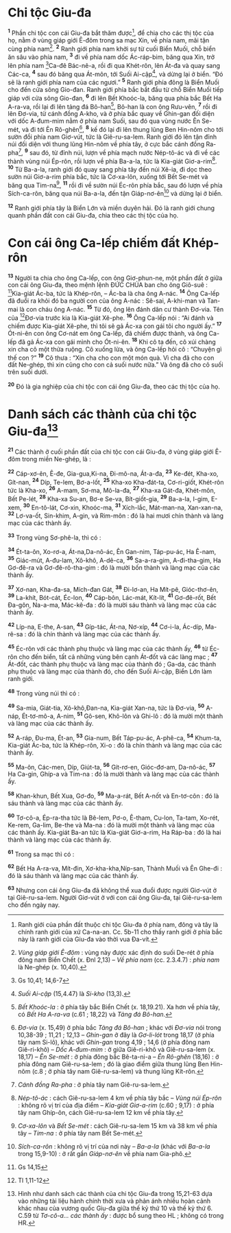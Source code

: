 # Chi tộc Giu-đa
<sup><b>1</b></sup> Phần chi tộc con cái Giu-đa bắt thăm được[^1], để chia cho các thị tộc của họ, nằm ở vùng giáp giới Ê-đôm trong sa mạc Xin, về phía nam, mãi tận cùng phía nam[^2]. <sup><b>2</b></sup> Ranh giới phía nam khởi sự từ cuối Biển Muối, chỗ biển ăn sâu vào phía nam, <sup><b>3</b></sup> đi về phía nam dốc Ác-ráp-bim, băng qua Xin, trở lên phía nam [^1*]Ca-đê Bác-nê-a, rồi đi qua Khét-rôn, lên Át-đa và quay sang Các-ca, <sup><b>4</b></sup> sau đó băng qua Át-môn, tới Suối Ai-cập[^3], và dừng lại ở biển. “Đó sẽ là ranh giới phía nam của các ngươi.” <sup><b>5</b></sup> Ranh giới phía đông là Biển Muối cho đến cửa sông Gio-đan. Ranh giới phía bắc bắt đầu từ chỗ Biển Muối tiếp giáp với cửa sông Gio-đan, <sup><b>6</b></sup> đi lên Bết Khoóc-la, băng qua phía bắc Bết Ha A-ra-va, rồi lại đi lên tảng đá Bô-han[^4], Bô-han là con ông Rưu-vên, <sup><b>7</b></sup> rồi đi lên Đơ-via, từ cánh đồng A-kho, và ở phía bắc quay về Ghin-gan đối diện với dốc A-đum-mim nằm ở phía nam Suối, sau đó qua vùng nước Ên Se-mét, và đi tới Ên Rô-ghên[^5], <sup><b>8</b></sup> kế đó lại đi lên thung lũng Ben Hin-nôm cho tới sườn đồi phía nam Giơ-vút, tức là Giê-ru-sa-lem. Ranh giới đó lên tận đỉnh núi đối diện với thung lũng Hin-nôm về phía tây, ở cực bắc cánh đồng Ra-pha[^6], <sup><b>9</b></sup> sau đó, từ đỉnh núi, lượn về phía mạch nước Nép-tô-ác và đi về các thành vùng núi Ép-rôn, rồi lượn về phía Ba-a-la, tức là Kia-giát Giơ-a-rim[^7]. <sup><b>10</b></sup> Từ Ba-a-la, ranh giới đó quay sang phía tây đến núi Xê-ia, đi dọc theo sườn núi Giơ-a-rim phía bắc, tức là Cơ-xa-lôn, xuống tới Bết Se-mét và băng qua Tim-na[^8], <sup><b>11</b></sup> rồi đi về sườn núi Éc-rôn phía bắc, sau đó lượn về phía Sích-ca-rôn, băng qua núi Ba-a-la, đến tận Giáp-nơ-ên[^9] và dừng lại ở biển.

<sup><b>12</b></sup> Ranh giới phía tây là Biển Lớn và miền duyên hải. Đó là ranh giới chung quanh phần đất con cái Giu-đa, chia theo các thị tộc của họ.

# Con cái ông Ca-lếp chiếm đất Khép-rôn
<sup><b>13</b></sup> Người ta chia cho ông Ca-lếp, con ông Giơ-phun-ne, một phần đất ở giữa con cái ông Giu-đa, theo mệnh lệnh ĐỨC CHÚA ban cho ông Giô-suê : [^2*]Kia-giát Ác-ba, tức là Khép-rôn, – Ác-ba là cha ông A-nác. <sup><b>14</b></sup> Ông Ca-lếp đã đuổi ra khỏi đó ba người con của ông A-nác : Sê-sai, A-khi-man và Tan-mai là con cháu ông A-nác. <sup><b>15</b></sup> Từ đó, ông lên đánh dân cư thành Đơ-via. Tên của [^3*]Đơ-via trước kia là Kia-giát Xê-phe. <sup><b>16</b></sup> Ông Ca-lếp nói : “Ai đánh và chiếm được Kia-giát Xê-phe, thì tôi sẽ gả Ác-xa con gái tôi cho người ấy.” <sup><b>17</b></sup> Ót-ni-ên con ông Cơ-nát em ông Ca-lếp, đã chiếm được thành, và ông Ca-lếp đã gả Ác-xa con gái mình cho Ót-ni-ên. <sup><b>18</b></sup> Khi cô ta đến, cô xúi chàng xin cha cô một thửa ruộng. Cô xuống lừa, và ông Ca-lếp hỏi cô : “Chuyện gì thế con ?” <sup><b>19</b></sup> Cô thưa : “Xin cha cho con một món quà. Vì cha đã cho con đất Ne-ghép, thì xin cũng cho con cả suối nước nữa.” Và ông đã cho cô suối trên suối dưới.

<sup><b>20</b></sup> Đó là gia nghiệp của chi tộc con cái ông Giu-đa, theo các thị tộc của họ.

# Danh sách các thành của chi tộc Giu-đa[^10]
<sup><b>21</b></sup> Các thành ở cuối phần đất của chi tộc con cái Giu-đa, ở vùng giáp giới Ê-đôm trong miền Ne-ghép, là :

<sup><b>22</b></sup> Cáp-xơ-ên, Ê-đe, Gia-gua,Ki-na, Đi-mô-na, Át-a-đa, <sup><b>23</b></sup> Ke-đét, Kha-xo, Gít-nan, <sup><b>24</b></sup> Díp, Te-lem, Bơ-a-lốt, <sup><b>25</b></sup> Kha-xo Kha-đát-ta, Cơ-ri-giốt, Khét-rôn tức là Kha-xo, <sup><b>26</b></sup> A-mam, Sơ-ma, Mô-la-đa, <sup><b>27</b></sup> Kha-xa Gát-đa, Khét-môn, Bết Pe-lét, <sup><b>28</b></sup> Kha-xa Su-an, Bơ-e Se-va, Bít-giốt-gia, <sup><b>29</b></sup> Ba-a-la, I-gim, E-xem, <sup><b>30</b></sup> En-tô-lát, Cơ-xin, Khoóc-ma, <sup><b>31</b></sup> Xích-lắc, Mát-man-na, Xan-xan-na, <sup><b>32</b></sup> Lơ-va-ốt, Sin-khim, A-gin, và Rim-môn : đó là hai mươi chín thành và làng mạc của các thành ấy.

<sup><b>33</b></sup> Trong vùng Sơ-phê-la, thì có :

<sup><b>34</b></sup> Ét-ta-ôn, Xo-rơ-a, Át-na,Da-nô-ác, Ên Gan-nim, Táp-pu-ác, Ha Ê-nam, <sup><b>35</b></sup> Giác-mút, A-đu-lam, Xô-khô, A-dê-ca, <sup><b>36</b></sup> Sa-a-ra-gim, A-đi-tha-gim, Ha Gơ-đê-ra và Gơ-đê-rô-tha-gim : đó là mười bốn thành và làng mạc của các thành ấy.

<sup><b>37</b></sup> Xơ-nan, Kha-đa-sa, Mích-đan Gát, <sup><b>38</b></sup> Đi-lơ-an, Ha Mít-pê, Gióc-thơ-ên, <sup><b>39</b></sup> La-khít, Bót-cát, Éc-lon, <sup><b>40</b></sup> Cáp-bôn, Lác-mát, Kít-lít, <sup><b>41</b></sup> Gơ-đê-rốt, Bết Đa-gôn, Na-a-ma, Mác-kê-đa : đó là mười sáu thành và làng mạc của các thành ấy.

<sup><b>42</b></sup> Líp-na, E-the, A-san, <sup><b>43</b></sup> Gíp-tác, Át-na, Nơ-xíp, <sup><b>44</b></sup> Cơ-i-la, Ác-díp, Ma-rê-sa : đó là chín thành và làng mạc của các thành ấy.

<sup><b>45</b></sup> Éc-rôn với các thành phụ thuộc và làng mạc của các thành ấy, <sup><b>46</b></sup> từ Éc-rôn cho đến biển, tất cả những vùng bên cạnh Át-đốt và các làng mạc ; <sup><b>47</b></sup> Át-đốt, các thành phụ thuộc và làng mạc của thành đó ; Ga-da, các thành phụ thuộc và làng mạc của thành đó, cho đến Suối Ai-cập, Biển Lớn làm ranh giới.

<sup><b>48</b></sup> Trong vùng núi thì có :

<sup><b>49</b></sup> Sa-mia, Giát-tia, Xô-khô,Đan-na, Kia-giát Xan-na, tức là Đơ-via, <sup><b>50</b></sup> A-náp, Ét-tơ-mô-a, A-nim, <sup><b>51</b></sup> Gô-sen, Khô-lôn và Ghi-lô : đó là mười một thành và làng mạc của các thành ấy.

<sup><b>52</b></sup> A-ráp, Đu-ma, Ét-an, <sup><b>53</b></sup> Gia-num, Bết Táp-pu-ác, A-phê-ca, <sup><b>54</b></sup> Khum-ta, Kia-giát Ác-ba, tức là Khép-rôn, Xi-o : đó là chín thành và làng mạc của các thành ấy.

<sup><b>55</b></sup> Ma-ôn, Các-men, Díp, Giút-ta, <sup><b>56</b></sup> Gít-rơ-en, Gióc-đơ-am, Da-nô-ác, <sup><b>57</b></sup> Ha Ca-gin, Ghíp-a và Tim-na : đó là mười thành và làng mạc của các thành ấy.

<sup><b>58</b></sup> Khan-khun, Bết Xua, Gơ-đo, <sup><b>59</b></sup> Ma-a-rát, Bết A-nốt và En-tơ-côn : đó là sáu thành và làng mạc của các thành ấy.

<sup><b>60</b></sup> Tơ-cô-a, Ép-ra-tha tức là Bê-lem, Pơ-o, Ê-tham, Cu-lon, Ta-tam, Xo-rét, Ke-rem, Ga-lim, Be-the và Ma-na : đó là mười một thành và làng mạc của các thành ấy. Kia-giát Ba-an tức là Kia-giát Giơ-a-rim, Ha Ráp-ba : đó là hai thành và làng mạc của các thành ấy.

<sup><b>61</b></sup> Trong sa mạc thì có :

<sup><b>62</b></sup> Bết Ha A-ra-va, Mít-đin, Xơ-kha-kha,Níp-san, Thành Muối và Ên Ghe-đi : đó là sáu thành và làng mạc của các thành ấy.

<sup><b>63</b></sup> Nhưng con cái ông Giu-đa đã không thể xua đuổi được người Giơ-vút ở tại Giê-ru-sa-lem. Người Giơ-vút ở với con cái ông Giu-đa, tại Giê-ru-sa-lem cho đến ngày nay.

[^1]: Ranh giới của phần đất thuộc chi tộc Giu-đa ở phía nam, đông và tây là chính ranh giới của xứ Ca-na-an. Cc. 5b-11 cho thấy ranh giới ở phía bắc này là ranh giới của Giu-đa vào thời vua Đa-vít.
[^2]: <i>Vùng giáp giới Ê-đôm</i> : vùng này được xác định do suối De-rét ở phía đông nam Biển Chết (x. Đnl 2,13) – <i>Về phía nam</i> (cc. 2.3.4.7) : <i>phía nam</i> là Ne-ghép (x. 10,40).
[^3]: <i>Suối Ai-cập</i> (15,4.47) là <i>Si-kho</i> (13,3).
[^4]: <i>Bết Khoóc-la</i> : ở phía tây bắc Biển Chết (x. 18,19.21). Xa hơn về phía tây, có <i>Bết Ha A-ra-va</i> (c.61 ; 18,22) và <i>Tảng đá Bô-han</i>.
[^5]: <i>Đơ-via</i> (x. 15,49) ở phía bắc <i>Tảng đá Bô-han</i> ; khác với <i>Đơ-via</i> nói trong 10,38-39 ; 11,21 ; 12,13 – <i>Ghin-gan</i> ở đây là <i>Gơ-li-lót</i> trong 18,17 (ở phía tây nam Si-lô), khác với <i>Ghin-gan</i> trong 4,19 ; 14,6 (ở phía đông nam Giê-ri-khô) – <i>Dốc A-đum-mim</i> : ở giữa Giê-ri-khô và Giê-ru-sa-lem (x. 18,17) – <i>Ên Se-mét</i> : ở phía đông bắc Bê-ta-ni-a – <i>Ên Rô-ghên</i> (18,16) : ở phía đông nam Giê-ru-sa-lem ; đó là giao điểm giữa thung lũng Ben Hin-nôm (c.8 ; ở phía tây nam Giê-ru-sa-lem) và thung lũng Kít-rôn.
[^6]: <i>Cánh đồng Ra-pha</i> : ở phía tây nam Giê-ru-sa-lem.
[^7]: <i>Nép-tô-ác</i> : cách Giê-ru-sa-lem 4 km về phía tây bắc – <i>Vùng núi Ép-rôn</i> : không rõ vị trí của địa điểm – <i>Kia-giát Giơ-a-rim</i> (c.60 ; 9,17) : ở phía tây nam Ghíp-ôn, cách Giê-ru-sa-lem 12 km về phía tây.
[^8]: <i>Cơ-xa-lôn</i> và <i>Bết Se-mét</i> : cách Giê-ru-sa-lem 15 km và 38 km về phía tây – <i>Tim-na</i> : ở phía tây nam Bết Se-mét.
[^9]: <i>Sích-ca-rôn</i> : không rõ vị trí của nơi này – <i>Ba-a-la</i> (khác với <i>Ba-a-la</i> trong 15,9-10) : ở rất gần <i>Giáp-nơ-ên</i> về phía nam Gia-phô.
[^10]: Hình như danh sách các thành của chi tộc Giu-đa trong 15,21-63 dựa vào những tài liệu hành chính thời xưa và phản ánh nhiều hoàn cảnh khác nhau của vương quốc Giu-đa giữa thế kỷ thứ 10 và thế kỷ thứ 6. C.59 từ <i>Tơ-cô-a... các thành ấy</i> : được bổ sung theo HL ; không có trong HR.
[^1*]: Gs 10,41; 14,6-7
[^2*]: Gs 14,15
[^3*]: Tl 1,11-12
